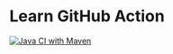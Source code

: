 # Learn GitHub Action

[![Java CI with Maven](https://github.com/krisnaprasetyo/try-github-action/actions/workflows/maven.yml/badge.svg)](https://github.com/krisnaprasetyo/try-github-action/actions/workflows/maven.yml)

